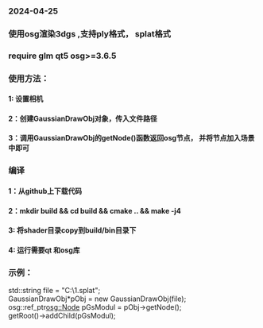 ### 2024-04-25
### 使用osg渲染3dgs ,支持ply格式， splat格式
### require glm qt5 osg>=3.6.5


### 使用方法：
#### 1: 设置相机
#### 2：创建GaussianDrawObj对象，传入文件路径
#### 3：调用GaussianDrawObj的getNode()函数返回osg节点， 并将节点加入场景中即可

### 编译
#### 1：从github上下载代码
#### 2：mkdir build && cd build && cmake .. && make -j4
#### 3: 将shader目录copy到build/bin目录下
#### 4: 运行需要qt 和osg库

### 示例：
std::string file = "C:\\1.splat";   
GaussianDrawObj*pObj = new GaussianDrawObj(file);   
osg::ref_ptr<osg::Node> pGsModul  =  pObj->getNode();   
getRoot()->addChild(pGsModul);   
